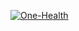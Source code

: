 <a href="https://ibb.co/dPDF7XV"><img src="https://i.ibb.co/JvHVC8G/One-Health.png" alt="One-Health" border="0"></a>
